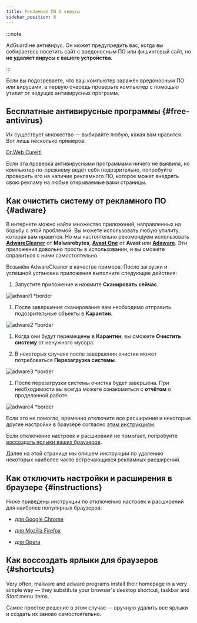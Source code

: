 ```yaml
---
title: Рекламное ПО & вирусы
sidebar_position: 6
---
```


:::note

AdGuard не антивирус. Он может предупредить вас, когда вы собираетесь посетить сайт с вредоносным ПО или фишинговый сайт, но **не удаляет вирусы с вашего устройства.**

:::

Если вы подозреваете, что ваш компьютер заражён вредоносным ПО или вирусами, в первую очередь проверьте компьютер с помощью утилит от ведущих антивирусных программ.

## Бесплатные антивирусные программы {#free-antivirus}

Их существует множество — выбирайте любую, какая вам нравится. Вот лишь несколько примеров:

[Dr.Web CureIt!](http://www.freedrweb.com/cureit/?lng=ru)

Если эта проверка антивирусными программами ничего не выявила, но компьютер по-прежнему ведёт себя подозрительно, попробуйте проверить его на наличие рекламного ПО, которое может внедрять свою рекламу на любые открываемые вами страницы.

## Как очистить систему от рекламного ПО {#adware}

В интернете можно найти множество приложений, направленных на борьбу с этой проблемой. Вы можете использовать любую утилиту, которая вам нравится. Но мы настоятельно рекомендуем использовать **[AdwareCleaner](https://www.malwarebytes.com/adwcleaner)** от **Malwarebytes**, **[Avast One](https://www.avast.com/c-adware-removal-tool)** от **Avast** или **[Adaware](https://www.adaware.com)**. Эти приложения довольно просты в использовании, и вы сможете справиться с ними самостоятельно.

Возьмём AdwareCleaner в качестве примера. После загрузки и успешной установки приложения выполните следующие действия:

1. Запустите приложение и нажмите **Сканировать сейчас**.

![adware1 *border](https://cdn.adtidy.org/content/Kb/ad_blocker/guides/adware1.png)

1. После завершения сканирования вам необходимо отправить подозрительные объекты в **Карантин**.

![adware2 *border](https://cdn.adtidy.org/content/Kb/ad_blocker/guides/adware2.png)

1. Когда они будут перемещены в **Карантин**, вы сможете **Очистить систему** от ненужного мусора.

1. В некоторых случаях после завершения очистки может потребоваться **Перезагрузка системы**.

![adware3 *border](https://cdn.adtidy.org/content/Kb/ad_blocker/guides/adware3.png)

1. После перезагрузки системы очистка будет завершена. При необходимости вы всегда можете ознакомиться с **отчётом** о проделанной работе.

![adware4 *border](https://cdn.adtidy.org/content/Kb/ad_blocker/guides/adware4.png)

Если это не помогло, временно отключите все расширения и некоторые другие настройки в браузере согласно [этим инструкциям](#instructions).

Если отключение настроек и расширений не помогает, попробуйте [воссоздать ярлыки ваших браузеров](#shortcuts).

Далее на этой странице мы опишем инструкции по удалению некоторых наиболее часто встречающихся рекламных расширений.

## Как отключить настройки и расширения в браузере {#instructions}

Ниже приведены инструкции по отключению настроек и расширений для наиболее популярных браузеров:

- [для Google Chrome](https://support.google.com/chrome/answer/187443?hl=ru)

- [для Mozilla Firefox](https://support.mozilla.org/ru/kb/disable-or-remove-add-ons)

- [для Opera](https://help.opera.com/ru/latest/customization/#extensions)

## Как воссоздать ярлыки для браузеров {#shortcuts}

Very often, malware and adware programs install their homepage in a very simple way — they substitute your browser's desktop shortcut, taskbar and *Start* menu items.

Самое простое решение в этом случае — вручную удалить все ярлыки и создать их заново самостоятельно.
